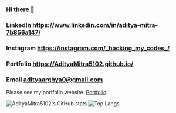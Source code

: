 ### Hi there 👋
### LinkedIn https://www.linkedin.com/in/aditya-mitra-7b856a147/
### Instagram https://instagram.com/_hacking_my_codes_/
### Portfolio https://AdityaMitra5102.github.io/
### Email adityaarghya0@gmail.com

Please see my portfolio website. <a href="https://AdityaMitra5102.github.io">Portfolio</a>

![AdityaMitra5102's GitHub stats](https://github-readme-stats.vercel.app/api?username=AdityaMitra5102&show_icons=true&theme=radical)
![Top Langs](https://github-readme-stats.vercel.app/api/top-langs/?username=AdityaMitra5102&langs_count=8)
